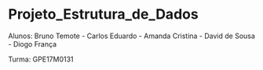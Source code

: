 # Projeto_Estrutura_de_Dados

Alunos: Bruno Temote - Carlos Eduardo - Amanda Cristina - David de Sousa - Diogo França

Turma: GPE17M0131
